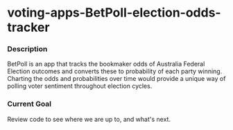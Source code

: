 # voting-apps-BetPoll-election-odds-tracker

### Description
BetPoll is an app that tracks the bookmaker odds of Australia Federal Election outcomes and converts these to probability of each party winning.
Charting the odds and probabilities over time would provide a unique way of polling voter sentiment throughout election cycles.

### Current Goal
Review code to see where we are up to, and what's next.

